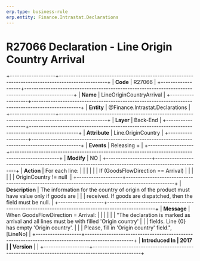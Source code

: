 ```yaml
---
erp.type: business-rule
erp.entity: Finance.Intrastat.Declarations
---
```


# R27066 Declaration - Line Origin Country Arrival
+-------------------+--------------------------------------------------------------------------------------------------+
| **Code**          | R27066                                                                                           |
+-------------------+--------------------------------------------------------------------------------------------------+
| **Name**          | LineOriginCountryArrival                                                                         |
+-------------------+--------------------------------------------------------------------------------------------------+
| **Entity**        | @Finance.Intrastat.Declarations                                                                                      |
+-------------------+--------------------------------------------------------------------------------------------------+
| **Layer**         | Back-End                                                                                         |
+-------------------+--------------------------------------------------------------------------------------------------+
| **Attribute**     | Line.OriginCountry                                                                               |
+-------------------+--------------------------------------------------------------------------------------------------+
| **Events**        | Releasing +                                                                                      |
+-------------------+--------------------------------------------------------------------------------------------------+
| **Modify**        | NO                                                                                               |
+-------------------+--------------------------------------------------------------------------------------------------+
| **Action**        | For each line:                                                                                   |
|                   |                                                                                                  |
|                   | If (GoodsFlowDirection == Arrival)                                                               |
|                   |                                                                                                  |
|                   | OriginCountry != null                                                                            |
+-------------------+--------------------------------------------------------------------------------------------------+
| **Description**   | The information for the country of origin of the product must have value only if goods are       |
|                   | received. If goods are dispatched, then the field must be null.                                  |
+-------------------+--------------------------------------------------------------------------------------------------+
| **Message**       | When GoodsFlowDirection = Arrival:                                                               |
|                   |                                                                                                  |
|                   | \"The declaration is marked as arrival and all lines must be with filled \'Origin country\'      |
|                   | fields. Line {0} has empty \'Origin country\'.                                                   |
|                   | Please, fill in \'Origin country\' field.\", \[LineNo\]                                          |
+-------------------+--------------------------------------------------------------------------------------------------+
| **Introduced In   | 2017                                                                                             |
| Version**         |                                                                                                  |
+-------------------+--------------------------------------------------------------------------------------------------+

  

  

  
